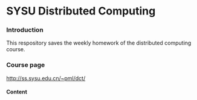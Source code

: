 # SYSU Distributed Computing

### Introduction
This respository saves the weekly homework of the distributed computing course.

### Course page

http://ss.sysu.edu.cn/~pml/dct/

#### Content

